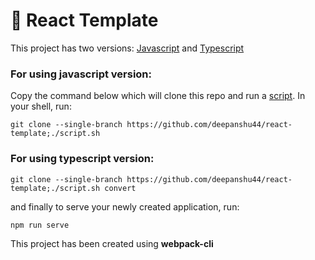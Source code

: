 # 🚀 React Template
This project has two versions: [Javascript](https://github.com/deepanshu44/react-template/tree/master/for-using-javascript-version) and [Typescript](https://github.com/deepanshu44/react-template/tree/master/for-using-typescript-version)

### For using javascript version:
Copy the command below which will clone this repo and run a [script](https://github.com/deepanshu44/react-template/blob/master/script.sh).
In your shell, run:
```
git clone --single-branch https://github.com/deepanshu44/react-template;./script.sh
```

### For using typescript version:
```
git clone --single-branch https://github.com/deepanshu44/react-template;./script.sh convert
```

and finally to serve your newly created application, run: 
```
npm run serve
```

This project has been created using **webpack-cli**
